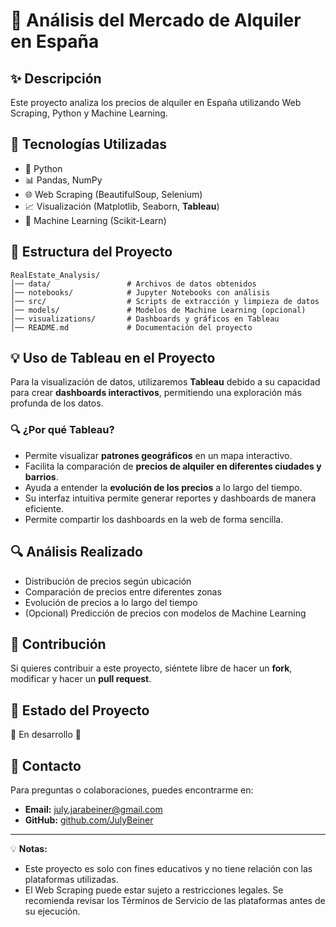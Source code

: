 # 🌊 Análisis del Mercado de Alquiler en España

## ✨ Descripción
Este proyecto analiza los precios de alquiler en España utilizando Web Scraping, Python y Machine Learning.

## 🔌 Tecnologías Utilizadas
- 🐍 Python
- 📊 Pandas, NumPy
- 🌐 Web Scraping (BeautifulSoup, Selenium)
- 📈 Visualización (Matplotlib, Seaborn, **Tableau**)
- 🤖 Machine Learning (Scikit-Learn)

## 📂 Estructura del Proyecto
```
RealEstate_Analysis/
│── data/                 # Archivos de datos obtenidos
│── notebooks/            # Jupyter Notebooks con análisis
│── src/                  # Scripts de extracción y limpieza de datos
│── models/               # Modelos de Machine Learning (opcional)
│── visualizations/       # Dashboards y gráficos en Tableau
│── README.md             # Documentación del proyecto
```

## 💡 Uso de Tableau en el Proyecto
Para la visualización de datos, utilizaremos **Tableau** debido a su capacidad para crear **dashboards interactivos**, permitiendo una exploración más profunda de los datos. 

### 🔍 **¿Por qué Tableau?**
- Permite visualizar **patrones geográficos** en un mapa interactivo.
- Facilita la comparación de **precios de alquiler en diferentes ciudades y barrios**.
- Ayuda a entender la **evolución de los precios** a lo largo del tiempo.
- Su interfaz intuitiva permite generar reportes y dashboards de manera eficiente.
- Permite compartir los dashboards en la web de forma sencilla.

## 🔍 Análisis Realizado
- Distribución de precios según ubicación
- Comparación de precios entre diferentes zonas
- Evolución de precios a lo largo del tiempo
- (Opcional) Predicción de precios con modelos de Machine Learning

## 💪 Contribución
Si quieres contribuir a este proyecto, siéntete libre de hacer un **fork**, modificar y hacer un **pull request**.

## 📢 Estado del Proyecto
:construction: En desarrollo :construction:

## 👀 Contacto
Para preguntas o colaboraciones, puedes encontrarme en:
- **Email:** july.jarabeiner@gmail.com
- **GitHub:** [github.com/JulyBeiner](https://github.com/JulyBeiner)

---
💡 **Notas:**
- Este proyecto es solo con fines educativos y no tiene relación con las plataformas utilizadas.
- El Web Scraping puede estar sujeto a restricciones legales. Se recomienda revisar los Términos de Servicio de las plataformas antes de su ejecución.

